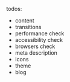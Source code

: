 todos:

- content
- transitions
- performance check
- accessibility check
- browsers check
- meta description
- icons
- theme
- blog
